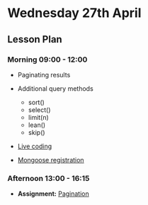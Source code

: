 # Wednesday 27th April

## Lesson Plan

### Morning 09:00 - 12:00

+ Paginating results
+ Additional query methods
    + sort()
    + select()
    + limit(n)
    + lean()
    + skip()

+ [Live coding](https://github.com/GillesDCI/live-coding2704)
+ [Mongoose registration](https://github.com/GillesDCI/Live-Coding-Registration-Form)

### Afternoon 13:00 - 16:15
+ **Assignment:** [Pagination](https://github.com/FrancoSpeziali/db-pagination)

